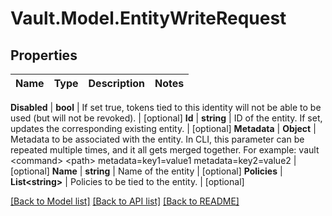 # Vault.Model.EntityWriteRequest

## Properties

Name | Type | Description | Notes
------------ | ------------- | ------------- | -------------

**Disabled** | **bool** | If set true, tokens tied to this identity will not be able to be used (but will not be revoked). | [optional] **Id** | **string** | ID of the entity. If set, updates the corresponding existing entity. | [optional] **Metadata** | **Object** | Metadata to be associated with the entity. In CLI, this parameter can be repeated multiple times, and it all gets merged together. For example: vault &lt;command&gt; &lt;path&gt; metadata&#x3D;key1&#x3D;value1 metadata&#x3D;key2&#x3D;value2 | [optional] **Name** | **string** | Name of the entity | [optional] **Policies** | **List&lt;string&gt;** | Policies to be tied to the entity. | [optional] 

[[Back to Model list]](../README.md#documentation-for-models) [[Back to API list]](../README.md#documentation-for-api-endpoints) [[Back to README]](../README.md)


